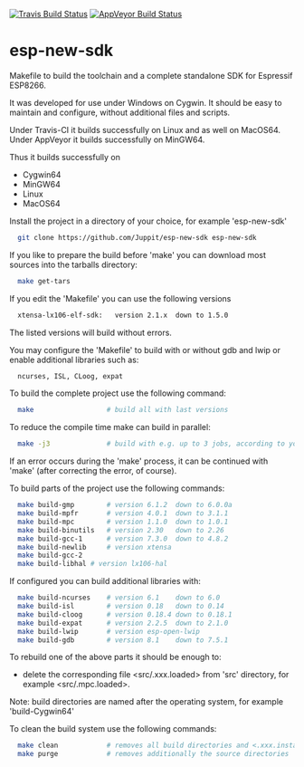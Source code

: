 [![Travis Build Status](https://travis-ci.org/Juppit/esp-new-sdk.svg?branch=master)](https://travis-ci.org/Juppit/esp-new-sdk)
[![AppVeyor Build Status](https://ci.appveyor.com/api/projects/status/github/Juppit/esp-new-sdk?svg=true)](https://ci.appveyor.com/project/Juppit/esp-new-sdk)
# esp-new-sdk

Makefile to build the toolchain and a complete standalone SDK for Espressif ESP8266.

It was developed for use under Windows on Cygwin. It should be easy to maintain and configure, without additional files and scripts.

Under Travis-CI it builds successfully on Linux and as well on MacOS64.
Under AppVeyor  it builds successfully on MinGW64.

Thus it builds successfully on
- Cygwin64
- MinGW64
- Linux
- MacOS64

Install the project in a directory of your choice, for example 'esp-new-sdk'
```bash
  git clone https://github.com/Juppit/esp-new-sdk esp-new-sdk
```

If you like to prepare the build before 'make' you can download most sources into the tarballs directory:
```bash
  make get-tars
```

If you edit the 'Makefile' you can use the following versions
```bash
  xtensa-lx106-elf-sdk:   version 2.1.x  down to 1.5.0
```
The listed versions will build without errors.

You may configure the 'Makefile' to build with or without gdb and lwip
or enable additional libraries such as:
```bash
  ncurses, ISL, CLoog, expat
```

To build the complete project use the following command:
```bash
  make                  # build all with last versions
```
To reduce the compile time make can build in parallel:
```bash
  make -j3              # build with e.g. up to 3 jobs, according to your local machine
```

If an error occurs during the 'make' process, it can be continued with 'make' (after correcting the error, of course).

To build parts of the project use the following commands:
```bash
  make build-gmp        # version 6.1.2  down to 6.0.0a
  make build-mpfr       # version 4.0.1  down to 3.1.1
  make build-mpc        # version 1.1.0  down to 1.0.1
  make build-binutils   # version 2.30   down to 2.26
  make build-gcc-1      # version 7.3.0  down to 4.8.2
  make build-newlib     # version xtensa
  make build-gcc-2
  make build-libhal # version lx106-hal
  ```

If configured you can build additional libraries with:
```bash
  make build-ncurses    # version 6.1    down to 6.0
  make build-isl        # version 0.18   down to 0.14
  make build-cloog      # version 0.18.4 down to 0.18.1
  make build-expat      # version 2.2.5  down to 2.1.0
  make build-lwip       # version esp-open-lwip
  make build-gdb        # version 8.1    down to 7.5.1
  ```

To rebuild one of the above parts it should be enough to:
- delete the corresponding file <src/.xxx.loaded> from 'src' directory, for example <src/.mpc.loaded>.

Note: build directories are named after the operating system, for example 'build-Cygwin64'

To clean the build system use the following commands:
```bash
  make clean            # removes all build directories and <.xxx.installed> marker
  make purge            # removes additionally the source directories
```
